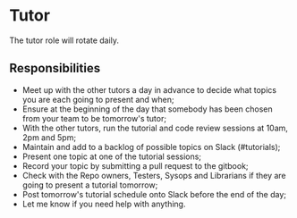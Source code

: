 # Tutor

The tutor role will rotate daily.

## Responsibilities

* Meet up with the other tutors a day in advance to decide what topics you are each going to present and when;
* Ensure at the beginning of the day that somebody has been chosen from your team to be tomorrow's tutor;
* With the other tutors, run the tutorial and code review sessions at 10am, 2pm and 5pm;
* Maintain and add to a backlog of possible topics on Slack (#tutorials);
* Present one topic at one of the tutorial sessions;
* Record your topic by submitting a pull request to the gitbook;
* Check with the Repo owners, Testers, Sysops and Librarians if they are going to present a tutorial tomorrow;
* Post tomorrow's tutorial schedule onto Slack before the end of the day;
* Let me know if you need help with anything.



